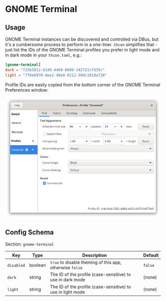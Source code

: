 # GNOME Terminal

## Usage
GNOME Terminal instances can be discovered and controlled via DBus, but it's a cumbersome process to perform in a one-liner. `thcon` simplifies that - just list the IDs of the GNOME Terminal profiles you prefer in light mode and in dark mode in your `thcon.toml`, e.g.:

```toml
[gnome-terminal]
dark = "f25b5812-61d9-4469-8009-142721cfd35c"
light = "7f6e0978-dee1-48e8-8212-50dc1810a720"
```

Profile IDs are easily copied from the bottom corner of the GNOME Terminal Preferences window:

![gnome terminal preferences](./gnome-terminal-profile.png)

## Config Schema
Section: `gnome-terminal`

| Key | Type | Description | Default |
| --- | ---- | ----------- | -------- |
| `disabled` | boolean | `true` to disable theming of this app, otherwise `false` | `false` |
| `dark` | string | The ID of the profile (case-sensitive) to use in dark mode | (none) |
| `light` | string | The ID of the profile (case-sensitive) to use in light mode | (none) |

